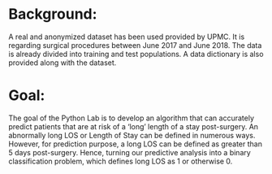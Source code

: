 # Background: 
A real and anonymized dataset has been used provided by UPMC. It is regarding surgical procedures between June 2017 and June 2018. The data is already divided into training and test populations. A data dictionary is also provided along with the dataset.

# Goal: 
The goal of the Python Lab is to develop an algorithm that can accurately predict patients that are at risk of a ‘long’ length of a stay post-surgery.
An abnormally long LOS or Length of Stay can be defined in numerous ways. However, for prediction purpose, a long LOS can be defined as greater than 5 days post-surgery.
Hence, turning our predictive analysis into a binary classification problem, which defines long LOS as 1 or otherwise 0.

